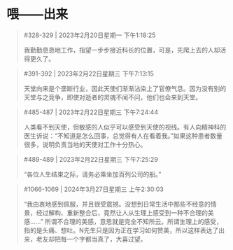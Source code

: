 # 喂——出来


> #328-329 | 2023年2月20日星期一 下午1:18:25
> 
> 我勤勤恳恳地工作，指望一步步接近科长的位置，可是，先爬上去的人却活得更久了。

> #391-392 | 2023年2月22日星期三 下午7:13:15
> 
> 天堂向来是个垄断行业，因此天使们渐渐沾染上了官僚气息。因为没有别的天堂与之竞争，即使对逝者的灵魂不闻不问，他们也会来到天堂。

> #485-487 | 2023年2月22日星期三 下午7:24:44
> 
> 人类看不到天使，但敏感的人似乎可以感受到天使的视线。有人向精神科的医生诉说：“不知道是怎么回事，总觉得有人在看着我。”如果这种患者数量很多，说明负责当地的天使对工作十分热心。

> #489-489 | 2023年2月22日星期三 下午7:25:29
> 
> “各位人生结束之际，请务必乘坐加百列公司的船。”

> #1066-1069 | 2024年3月27日星期三 上午2:30:03
> 
> “我由衷地感到佩服，并且很受震撼。没想到日常生活中那些不经意的情景，经过解构、重新整合后，竟然让人从生理上感受到一种不合理的美感……” 所谓不合理的美感，意思就是完全不知所云。所谓生理上的感受，指的是头痛、想吐。N先生只是因为正在学习如何赞美，所以这样表达了出来，老友却把每一个字都当真了，大喜过望。